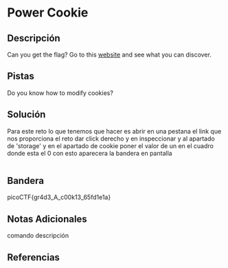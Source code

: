 # Power Cookie

## Descripción
Can you get the flag? Go to this [website](http://saturn.picoctf.net:57329/) and see what you can discover.
## Pistas
Do you know how to modify cookies?
## Solución
Para este reto lo que tenemos que hacer es abrir en una pestana el link que nos proporciona el reto
dar click derecho y en inspeccionar 
y al apartado de 'storage' y en el apartado de cookie poner el valor de un en el cuadro donde esta el 0 
con esto aparecera la bandera en pantalla
```bash

```
## Bandera
picoCTF{gr4d3_A_c00k13_65fd1e1a}

## Notas Adicionales 
comando          descripción

## Referencias